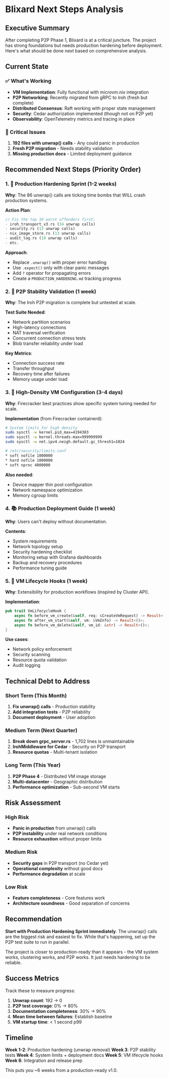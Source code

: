 # Blixard Next Steps Analysis

## Executive Summary

After completing P2P Phase 1, Blixard is at a critical juncture. The project has strong foundations but needs production hardening before deployment. Here's what should be done next based on comprehensive analysis.

## Current State

### ✅ What's Working
- **VM Implementation**: Fully functional with microvm.nix integration
- **P2P Networking**: Recently migrated from gRPC to Iroh (fresh but complete)
- **Distributed Consensus**: Raft working with proper state management
- **Security**: Cedar authorization implemented (though not on P2P yet)
- **Observability**: OpenTelemetry metrics and tracing in place

### 🚨 Critical Issues
1. **192 files with unwrap() calls** - Any could panic in production
2. **Fresh P2P migration** - Needs stability validation
3. **Missing production docs** - Limited deployment guidance

## Recommended Next Steps (Priority Order)

### 1. 🔴 Production Hardening Sprint (1-2 weeks)
**Why**: The 86 unwrap() calls are ticking time bombs that WILL crash production systems.

**Action Plan**:
```rust
// Fix the top 10 worst offenders first:
- iroh_transport_v3.rs (34 unwrap calls)
- security.rs (13 unwrap calls)
- nix_image_store.rs (13 unwrap calls)
- audit_log.rs (10 unwrap calls)
- etc.
```

**Approach**:
- Replace `.unwrap()` with proper error handling
- Use `.expect()` only with clear panic messages
- Add `?` operator for propagating errors
- Create a `PRODUCTION_HARDENING.md` tracking progress

### 2. 🧪 P2P Stability Validation (1 week)
**Why**: The Iroh P2P migration is complete but untested at scale.

**Test Suite Needed**:
- Network partition scenarios
- High-latency connections
- NAT traversal verification
- Concurrent connection stress tests
- Blob transfer reliability under load

**Key Metrics**:
- Connection success rate
- Transfer throughput
- Recovery time after failures
- Memory usage under load

### 3. 🚀 High-Density VM Configuration (3-4 days)
**Why**: Firecracker best practices show specific system tuning needed for scale.

**Implementation** (from Firecracker containerd):
```bash
# System limits for high density
sudo sysctl -w kernel.pid_max=4194303
sudo sysctl -w kernel.threads-max=999999999
sudo sysctl -w net.ipv4.neigh.default.gc_thresh1=1024

# /etc/security/limits.conf
* soft nofile 1000000
* hard nofile 1000000
* soft nproc 4000000
```

**Also needed**:
- Device mapper thin pool configuration
- Network namespace optimization
- Memory cgroup limits

### 4. 📚 Production Deployment Guide (1 week)
**Why**: Users can't deploy without documentation.

**Contents**:
- System requirements
- Network topology setup
- Security hardening checklist
- Monitoring setup with Grafana dashboards
- Backup and recovery procedures
- Performance tuning guide

### 5. 🔧 VM Lifecycle Hooks (1 week)
**Why**: Extensibility for production workflows (inspired by Cluster API).

**Implementation**:
```rust
pub trait VmLifecycleHook {
    async fn before_vm_create(&self, req: &CreateVmRequest) -> Result<()>;
    async fn after_vm_start(&self, vm: &VmInfo) -> Result<()>;
    async fn before_vm_delete(&self, vm_id: &str) -> Result<()>;
}
```

**Use cases**:
- Network policy enforcement
- Security scanning
- Resource quota validation
- Audit logging

## Technical Debt to Address

### Short Term (This Month)
1. **Fix unwrap() calls** - Production stability
2. **Add integration tests** - P2P reliability
3. **Document deployment** - User adoption

### Medium Term (Next Quarter)  
1. **Break down grpc_server.rs** - 1,702 lines is unmaintainable
2. **IrohMiddleware for Cedar** - Security on P2P transport
3. **Resource quotas** - Multi-tenant isolation

### Long Term (This Year)
1. **P2P Phase 4** - Distributed VM image storage
2. **Multi-datacenter** - Geographic distribution
3. **Performance optimization** - Sub-second VM starts

## Risk Assessment

### High Risk
- **Panic in production** from unwrap() calls
- **P2P instability** under real network conditions
- **Resource exhaustion** without proper limits

### Medium Risk
- **Security gaps** in P2P transport (no Cedar yet)
- **Operational complexity** without good docs
- **Performance degradation** at scale

### Low Risk
- **Feature completeness** - Core features work
- **Architecture soundness** - Good separation of concerns

## Recommendation

**Start with Production Hardening Sprint immediately**. The unwrap() calls are the biggest risk and easiest to fix. While that's happening, set up the P2P test suite to run in parallel.

The project is closer to production-ready than it appears - the VM system works, clustering works, and P2P works. It just needs hardening to be reliable.

## Success Metrics

Track these to measure progress:
1. **Unwrap count**: 192 → 0
2. **P2P test coverage**: 0% → 80%
3. **Documentation completeness**: 30% → 90%
4. **Mean time between failures**: Establish baseline
5. **VM startup time**: < 1 second p99

## Timeline

**Week 1-2**: Production hardening (unwrap removal)
**Week 3**: P2P stability tests
**Week 4**: System limits + deployment docs
**Week 5**: VM lifecycle hooks
**Week 6**: Integration and release prep

This puts you ~6 weeks from a production-ready v1.0.